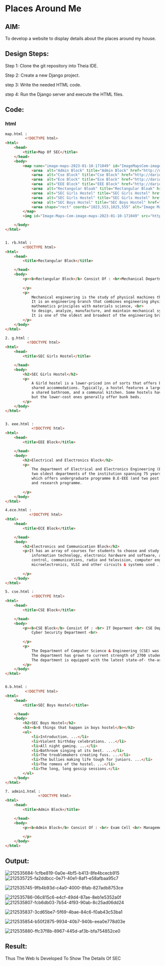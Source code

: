 # Places Around Me
## AIM:
To develop a website to display details about the places around my house.

## Design Steps:

Step 1:
Clone the git repository into Theia IDE.

Step 2:
Create a new Django project.

step 3:
Write the needed HTML code.

step 4:
Run the Django server and execute the HTML files.
## Code:
### html
```html
map.html :
         <!DOCTYPE html>
<html>
    <head>
        <title>Map Of SEC</title>
    </head>
    <body>
        <map name="image-maps-2023-01-10-171049" id="ImageMapsCom-image-maps-2023-01-10-171049">
            <area  alt="Admin Block" title="Admin Block" href="http://dario.student.saveetha.in/admin1" shape="rect" coords="382,224,654,347" style="outline:none;" target="_self"     />
            <area  alt="Cse Block" title="Cse Block" href="http://dario.student.saveetha.in/cse" shape="rect" coords="658,208,930,338" style="outline:none;" target="_self"     />
            <area  alt="Ece Block" title="Ece Block" href="http://dario.student.saveetha.in/ece" shape="rect" coords="230,209,375,339" style="outline:none;" target="_self"     />
            <area  alt="EEE Block" title="EEE Block" href="http://dario.student.saveetha.in/eee" shape="rect" coords="194,186,238,316" style="outline:none;" target="_self"     />
            <area  alt="Rectangular Bloak" title="Rectangular Bloak" href="http://dario.student.saveetha.in/rb" shape="rect" coords="0,168,191,281" style="outline:none;" target="_self"     />
            <area  alt="SEC Girls Hostel" title="SEC Girls Hostel" href="http://dario.student.saveetha.in/girls" shape="rect" coords="939,171,939,175" style="outline:none;" target="_self"     />
            <area  alt="SEC Girls Hostel" title="SEC Girls Hostel" href="http://dario.student.saveetha.in/girls" shape="rect" coords="840,123,1020,175" style="outline:none;" target="_self"     />
            <area  alt="SEC Boys Hostel" title="SEC Boys Hostel" href="http://dario.student.saveetha.in/boys" shape="rect" coords="559,120,715,171" style="outline:none;" target="_self"     />
            <area shape="rect" coords="1023,553,1025,555" alt="Image Map" style="outline:none;" title="Image Map" href="https://www.image-maps.com/" />
        </map>
        <img id="Image-Maps-Com-image-maps-2023-01-10-171049" src="http://dario.student.saveetha.in:8080/mini-browser/home/project/places-around-me/placeproj/static/images/SEC_Img.png" border="0" width="1025" height="555" orgWidth="1025" orgHeight="555" usemap="#image-maps-2023-01-10-171049" alt="" />

    </body>
</html>


1. rb.html :
        <!DOCTYPE html>
<html>
    <head>
        <title>Rectangular Block</title>

    </head>
    <body>
        <p><b>Rectangular Block</b> Consist Of : <br>Mechanical Departmentk<br>Chemical Engineering Department<br>
            
        </p>
        <p>
            Mechanical engineering is the study of physical machines that may involve force and movement.<br>
            It is an engineering branch that combines engineering physics and<br>
            mathematics principles with materials science, <br>
            to design, analyze, manufacture, and maintain mechanical systems.<br>
            It is one of the oldest and broadest of the engineering branches.
        </p>
    </body>
</html>

2. g.html :
          <!DOCTYPE html>
<html>
    <head>
        <title>SEC Girls Hostel</title>

    </head>
    <body>
        <h2>SEC Girls Hostel</h2>
        <p>
            A Girld hostel is a lower-priced inn of sorts that offers basic,<br>
            shared accommodations. Typically, a hostel features a large room with separate beds,<br>
            a shared bathroom, and a communal kitchen. Some hostels have private rooms,<br>
            but the lower-cost ones generally offer bunk beds.
        </p>
    </body>
</html>


3. eee.html :
            <!DOCTYPE html>
<html>
    <head>
        <title>EEE Block</title>

    </head>
    <body>
        <h2>Electrical and Electronics Block</h2>
        <p>
            The department of Electrical and Electronics Engineering (EEE) is one of the <br>
            two oldest departments of the institution spanning 75 years of existence<br>
            which offers undergraduate programme B.E-EEE (and two post graduate programmes Power Systems Engineering and Power Electronics and Drives)<br>
            and research programme.
            
        </p>
    </body>
</html>

4.ece.html :
           <!DOCTYPE html>
<html>
    <head>
        <title>ECE Block</title>

    </head>
    <body>
        <h2>Electronics and Communication Block</h2>
        <p>It has an array of courses for students to choose and study such as power electronics, <br>
            information technology, electronic hardware and software, automation, robotics and <br>
            control, communications, radio and television, computer engineering, solid – state devices, <br>
            microelectronics, VLSI and other circuits & systems used ...
            
        </p>
    </body>
</html>

5. cse.html :
            <!DOCTYPE html>
<html>
    <head>
        <title>CSE Block</title>

    </head>
    <body>
        <p><b>CSE Block</b> Consist Of : <br> IT Deparment <br> CSE Department <br> AI&DS Department <br> IOT Department<br>AIML Department<br>
            Cyber Security Department <br>
            
        </p>
        <p>
            The Department of Computer Science & Engineering (CSE) was established in the year 1997 affiliated to Madras University.<br>
            The department has grown to current strength of 2700 students from a humble beginning with 250 students.<br>
            The department is equipped with the latest state-of- the-art laboratories.
        </p>
    </body>
</html>


6.b.html :
         <!DOCTYPE html>
<html>
    <head>
        <title>SEC Boys Hostel</title>

    </head>
    <body>
        <h2>SEC Boys Hostel</h2>
        <h3><b>8 things that happen in boys hostel</b></h2>
        <ol>
            <li>Introduction. ...</li>
            <li>Violent birthday celebrations. ...</li>
            <li>All night gaming. ...</li>
            <li>Bathroom singing at its best. ...</li>
            <li>The troublemakers creating fuss. ...</li>
            <li>The bullies making life tough for juniors. ...</li>
            <li>The romeos of the hostel. ...</li>
            <li>The long, long gossip sessions.</li>
        </ol>
    </body>
</html>

7. admin1.html :
               <!DOCTYPE html>
<html>
    <head>
        <title>Admin Block</title>

    </head>
    <body>
        <p><b>Admin Block</b> Consist Of : <br> Exam Cell <br> Management Cell <br> MBA Block <br> Principal Office<br>and Bio Medical Block<br>
            
        </p>
    </body>
</html>
```

## Output:
![212535684-1cfbe819-0a0e-4bf5-b413-8fe4bcecb915](https://user-images.githubusercontent.com/119559871/214819299-1e4c28f6-85e5-413f-af4a-73b808bf5228.png)
![212535725-fa2ddbcc-0e71-40e1-8af1-e58afbaa95c7](https://user-images.githubusercontent.com/119559871/214819312-273fe196-156f-4a5e-9571-db4034e1279c.png)

![212535745-9fb4b93d-c4a0-4000-8fab-827adb8753ce](https://user-images.githubusercontent.com/119559871/214819320-8019eb8c-7ab2-4040-9626-2dad677304ef.png)

![212535786-06c815c6-e4cf-49d4-87ae-8eb1e5352a0f](https://user-images.githubusercontent.com/119559871/214819338-4fb7ce28-797c-44c9-9882-3b29a4a31d53.png)
![212535807-fcb6db03-7b54-4f93-90ab-8c25ad06dd24](https://user-images.githubusercontent.com/119559871/214819346-061a9636-845b-41e9-960a-43f74a814d21.png)



![212535837-3cd65be7-5f69-4bae-84c6-f0ab43c53ba1](https://user-images.githubusercontent.com/119559871/214819354-24cd95e5-48be-4291-aedd-f6156dfd3a49.png)




![212535854-b50f2875-9934-40b7-940b-eea0e778d03e](https://user-images.githubusercontent.com/119559871/214819359-0fd79981-e730-44db-b7e6-a6d59ca68441.png)

![212535880-ffc37f8b-8967-445d-af3b-bfa754852ce0](https://user-images.githubusercontent.com/119559871/214819367-25858aef-1346-497d-b127-3c4cbcf03efc.png)


## Result:
Thus The Web Is Developed To Show The Details Of SEC

